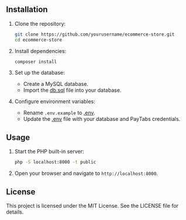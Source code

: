 ## Installation

1. Clone the repository:
    ```sh
    git clone https://github.com/yourusername/ecommerce-store.git
    cd ecommerce-store
    ```

2. Install dependencies:
    ```sh
    composer install
    ```

3. Set up the database:
    - Create a MySQL database.
    - Import the [db.sql](http://_vscodecontentref_/25) file into your database.

4. Configure environment variables:
    - Rename `.env.example` to [.env](http://_vscodecontentref_/26).
    - Update the [.env](http://_vscodecontentref_/27) file with your database and PayTabs credentials.

## Usage

1. Start the PHP built-in server:
    ```sh
    php -S localhost:8000 -t public
    ```

2. Open your browser and navigate to `http://localhost:8000`.

## License

This project is licensed under the MIT License. See the LICENSE file for details.